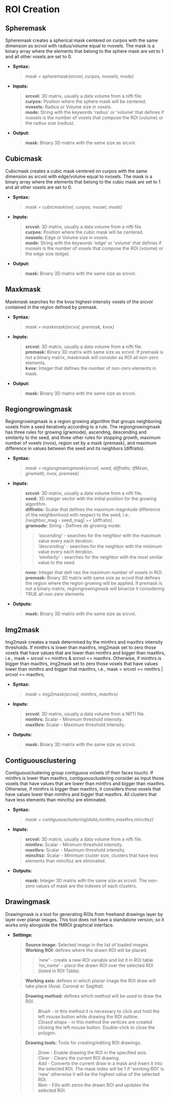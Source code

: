 ROI Creation
============

Spheremask
----------

Spheremask creates a spherical mask centered on curpos with the same dimension as srcvol with radius/volume equal to nvoxels. The mask is a binary array where the elements that belong to the sphere mask are set to 1 and all other voxels are set to 0.
 
- **Syntax:**

    > *mask = spheremask(srcvol, curpos, nvoxels, mode)*

 
- **Inputs:**

    > **srcvol:** 3D matrix, usually a data volume from a nifti file.<br>
    > **curpos:** Position where the sphere mask will be centered.<br>
    > **nvoxels:** Radius or Volume size in voxels.<br>
    > **mode:** String with the keywords 'radius' or 'volume' that defines if nvoxels is the number of voxels that compose the ROI (volume) or the radius size (radius).<br>

- **Output:**

    > **mask:** Binary 3D matrix with the same size as srcvol. 
 



Cubicmask
----------

Cubicmask creates a cubic mask centered on curpos with the same dimension as srcvol with edge/volume equal to nvoxels. The mask is a binary array where the elements that belong to the cubic mask are set to 1 and all other voxels are set to 0.
 
- **Syntax:**
    > *mask = cubicmask(vol, curpos, nvoxel, mode)*
 
- **Inputs:**
    > **srcvol:** 3D matrix, usually a data volume from a nifti file.<br>
    > **curpos:** Position where the cubic mask will be centered.<br>
    > **nvoxels:** Edge or Volume size in voxels.<br>
    > **mode:** String with the keywords 'edge' or 'volume' that defines if nvoxels is the number of voxels that compose the ROI (volume) or the edge size (edge).<br>

- **Output:** 
    > **mask:** Binary 3D matrix with the same size as srcvol.<br>


Maxkmask
--------

Maxkmask searches for the kvox highest-intensity voxels of the srcvol contained in the region defined by premask. 

- **Syntax:**
    > *mask = maxkmask(srcvol, premask, kvox)*

- **Inputs:**
    > **srcvol:** 3D matrix, usually a data volume from a nifti file.<br>
    > **premask:** Binary 3D matrix with same size as srcvol. If premask is not a binary matrix, maxkmask will consider as ROI all non-zero elements.<br>
    > **kvox:** Integer that defines the number of non-zero elements in mask.<br>

- **Output:** 
    > **mask:** Binary 3D matrix with the same size as srcvol.<br>


Regiongrowingmask
-----------------

Regiongrowingmask is a region growing algorithm that groups neighboring voxels from a seed iteratively according to a rule. The regiongrowingmask has three rules for growing (grwmode), ascending, descending and similarity to the seed, and three other rules for stopping growth, maximum number of voxels (nvox), region set by a mask (premask), and 
maximum difference in values between the seed and its neighbors (diffratio).

- **Syntax:**
    > *mask = regiongrowingmask(srcvol, seed, diffratio, tfMean, grwmeth, nvox, premask)*<br>

- **Inputs:**
    > **srcvol:** 3D matrix, usually a data volume from a nifti file.<br>
    > **seed:** 3D integer vector with the initial position for the growing algorithm.<br>
    > **diffratio:** Scalar that defines the maximum magnitude difference of the neighborhood with respect to the seed, i.e.:<br>
    \|neighbor_mag - seed_mag\| =< \|diffratio\|.<br>
    > **grwmode:** String - Defines de growing mode:
    >> *'ascending'* - searches for the neighbor with the maximum value every each iteration.<br>
    >> *'descending'* - searches for the neighbor with the minimum value every each iteration.<br>
    >> *'similarity'* - searches for the neighbor with the most similar value to the seed.<br>

    > **nvox:** Integer that defi   nes the maximum number of voxels in ROI.<br>
    > **premask:** Binary 3D matrix with same size as srcvol that defines the region where the region growing will be applied. If premask is not a binary matrix, regiongrowingmask will binarize it considering TRUE all non-zero elements.<br>

- **Outputs:**
    > **mask:** Binary 3D matrix with the same size as srcvol.<br>


Img2mask
--------

Img2mask creates a mask determined by the minthrs and maxthrs intensity thresholds. If minthrs is lower than maxthrs, img2mask set to zero those voxels that have values that are lower than minthrs and bigger than maxthrs, i.e., mask = srcvol >= minthrs & srcvol <= maxthrs. Otherwise, if minthrs is bigger than maxthrs, img2mask set to zero those voxels that have values lower than minthrs and bigger that maxthrs, i.e., mask = srcvol >= minthrs | srcvol <= maxthrs;

- **Syntax:**
    > *mask = img2mask(srcvol, minthrs, maxthrs)*<br>

- **Inputs:**
    > **srcvol:** 3D matrix, usually a data volume from a NIfTI file.<br>
    > **minthrs:** Scalar - Minimum threshold intensity.<br>
    > **maxthrs:** Scalar - Maximum threshold intensity.<br>

- **Outputs:**
    > **mask:** Binary 3D matrix with the same size as srcvol.<br>


Contiguousclustering
--------------------

Contiguousclustering group contiguous volxels (if their faces touch). If minthrs is lower than maxthrs, contiguousclustering consider as input those voxels that have values that are lower than minthrs and bigger than maxthrs. Otherwise, if minthrs is bigger than maxthrs, it considers those voxels that have values lower than minthrs and bigger that maxthrs. All clusters that have less elements than mincltsz are eliminated.

- **Syntax:**
    > *mask = contiguousclustering(data,minthrs,maxthrs,mincltsz)*<br>

- **Inputs:**
    > **srcvol:** 3D matrix, usually a data volume from a nifti file.<br>
    > **minthrs:** Scalar - Minimum threshold intensity.<br>
    > **maxthrs:** Scalar - Maximum threshold intensity.<br>
    > **mincltsz:** Scalar - Minimum cluster size, clusters that have less elements than mincltsz are eliminated.<br>

- **Outputs:**
    > **mask:** Integer 3D matrix with the same size as srcvol. The non-zero values of mask are the indexes of each clusters.<br>


Drawingmask
----------

Drawingmask is a tool for generating ROIs from freehand drawings layer by layer over planar images. This tool does not have a standalone version, so it works only alongside the fMROI graphical interface.

- **Settings:**
    > **Source image:** Selected image in the list of loaded images.<br>
    > **Working ROI:** defines where the drawn ROI will be placed.
    >> *'new'* - create a new ROI variable and list it in ROI table.<br>
    >> *'roi_name'* - place the drawn ROI over the selected ROI (listed in ROI Table).<br>

    > **Working axis:** defines in which planar image the ROI draw will take place (Axial, Coronal or Sagittal).<br>

    > **Drawing method:** defines which method will be used to draw the ROI.
    >> *Brush* - in this method it is necessary to click and hold the left mouse button while drawing the ROI outline.<br>
    >> *Closed shape* - in this method the vertices are created clicking the left mouse button. Double-click to close the polygon.<br>

    > **Drawing tools:** Tools for creating/editing ROI drawings.
    >> *Draw* - Enable drawing the ROI in the specified axis.<br>
    >> *Clear* - Clears the current ROI drawing.<br>
    >> *Add* - Converts the current draw in a mask and insert it into the selected ROI. The mask index will be 1 if 'working ROI' is 'new' otherwise it will be the highest value of the selected ROI.<br>
    >> *Rem* - Fills with zeros the drawn ROI and updates the selected ROI.<br>
